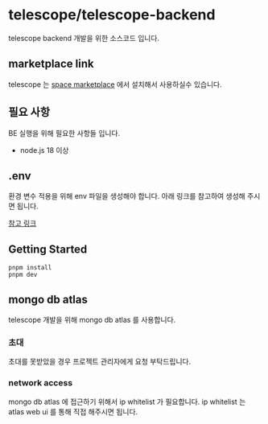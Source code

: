 # telescope/telescope-backend

telescope backend 개발을 위한 소스코드 입니다.

## marketplace link
telescope 는 [space marketplace](https://plugins.jetbrains.com/plugin/20332-telescope) 에서 설치해서 사용하실수 있습니다.


## 필요 사항

BE 실행을 위해 필요한 사항들 입니다.

* node.js 18 이상

## .env

환경 변수 적용을 위해 env 파일을 생성해야 합니다.
아래 링크를 참고하여 생성해 주시면 됩니다.

[참고 링크](https://beyond-imagination.jetbrains.space/p/telescope/documents/%EA%B5%AC%ED%98%84-%EB%AC%B8%EC%84%9C/a/env-%ED%8C%8C%EC%9D%BC)

## Getting Started

```shell
pnpm install
pnpm dev
```

## mongo db atlas

telescope 개발을 위해 mongo db atlas 를 사용합니다.

### 초대

초대를 못받았을 경우 프로젝트 관리자에게 요청 부탁드립니다.

### network access

mongo db atlas 에 접근하기 위해서 ip whitelist 가 필요합니다.
ip whitelist 는 atlas web ui 를 통해 직접 해주시면 됩니다.
